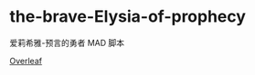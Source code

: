 # the-brave-Elysia-of-prophecy

爱莉希雅-预言的勇者 MAD 脚本

[Overleaf](https://www.overleaf.com/read/xgtsxtvszqtb#674c5a)
